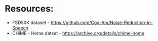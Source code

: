 # Resources:
* FSD50K dataset - https://github.com/Cod-Am/Noise-Reduction-in-Speech
* CHiME - Home datset - https://archive.org/details/chime-home
